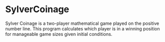 # SylverCoinage
Sylver Coinage is a two-player mathematical game played on the positive number line. This program calculates which player is in a winning position for manageable game sizes given initial conditions.
